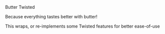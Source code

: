 Butter Twisted

Because everything tastes better with butter!


This wraps, or re-implements some Twisted features for better ease-of-use
